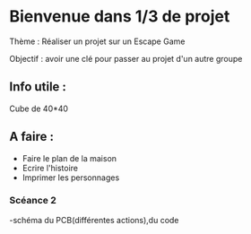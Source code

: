 # Bienvenue dans 1/3 de projet 


Thème : Réaliser un projet sur un Escape Game 

Objectif : avoir une clé pour passer au projet d'un autre groupe



## Info utile :
Cube de 40*40



## A faire :
- Faire le plan de la maison
- Ecrire l'histoire
- Imprimer les personnages

### Scéance 2
-schéma du PCB(différentes actions),du code
